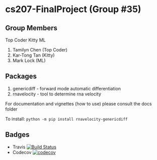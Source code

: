 # cs207-FinalProject (Group #35)

## Group Members
Top Coder Kitty ML
1. Tamilyn	Chen (Top Coder)
2. Kar-Tong Tan (Kitty)
3. Mark Lock (ML)

## Packages
1. genericdiff - forward mode automatic differentiation
2. rnavelocity - tool to determine rna velocity

For documentation and vignettes (how to use) please consult the docs folder

To install: ```python -m pip install rnavelocity-genericdiff```

## Badges
- Travis
[![Build Status](https://travis-ci.com/Topcoder-Kitty-ML/cs207-FinalProject.svg?branch=master)](https://travis-ci.com/Topcoder-Kitty-ML/cs207-FinalProject)
- Codecov
[![codecov](https://codecov.io/gh/Topcoder-Kitty-ML/cs207-FinalProject/branch/master/graph/badge.svg)](https://codecov.io/gh/Topcoder-Kitty-ML/cs207-FinalProject)

